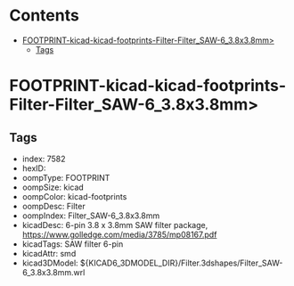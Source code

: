 



Contents
========

* [FOOTPRINT-kicad-kicad-footprints-Filter-Filter_SAW-6_3.8x3.8mm>](#footprint-kicad-kicad-footprints-filter-filter_saw-6_38x38mm)
	* [Tags](#tags)

# FOOTPRINT-kicad-kicad-footprints-Filter-Filter_SAW-6_3.8x3.8mm>

## Tags

- index: 7582
- hexID: 
- oompType: FOOTPRINT
- oompSize: kicad
- oompColor: kicad-footprints
- oompDesc: Filter
- oompIndex: Filter_SAW-6_3.8x3.8mm
- kicadDesc: 6-pin 3.8 x 3.8mm SAW filter package, https://www.golledge.com/media/3785/mp08167.pdf
- kicadTags: SAW filter 6-pin
- kicadAttr: smd
- kicad3DModel: ${KICAD6_3DMODEL_DIR}/Filter.3dshapes/Filter_SAW-6_3.8x3.8mm.wrl
